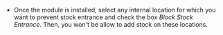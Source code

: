 - Once the module is installed, select any internal location for which
  you want to prevent stock entrance and check the box *Block Stock
  Entrance*. Then, you won't be allow to add stock on these locations.
